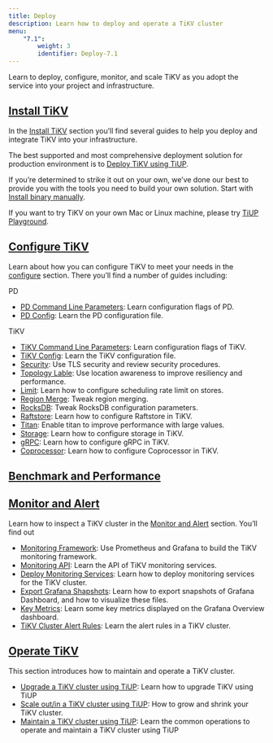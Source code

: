 ```yaml
---
title: Deploy
description: Learn how to deploy and operate a TiKV cluster
menu:
    "7.1":
        weight: 3
        identifier: Deploy-7.1
---
```


Learn to deploy, configure, monitor, and scale TiKV as you adopt the service into your project and infrastructure.

## [Install TiKV](../install/install/)

In the [Install TiKV](../install/install/) section you’ll find several guides to help you deploy and integrate TiKV into your infrastructure.

The best supported and most comprehensive deployment solution for production environment is to [Deploy TiKV using TiUP](../install/production/).

If you’re determined to strike it out on your own, we’ve done our best to provide you with the tools you need to build your own solution. Start with [Install binary manually](../install/test/#install-binary-manually).

If you want to try TiKV on your own Mac or Linux machine, please try [TiUP Playground](../install/test/#tiup-playground).

## [Configure TiKV](../configure/introduction/)

Learn about how you can configure TiKV to meet your needs in the [configure](../configure/introduction/) section. There you’ll find a number of guides including:

PD

- [PD Command Line Parameters](../pd-command-line): Learn configuration flags of PD.
- [PD Config](../pd-configuration-file): Learn the PD configuration file.

TiKV

- [TiKV Command Line Parameters](../tikv-command-line): Learn configuration flags of TiKV.
- [TiKV Config](../tikv-configuration-file): Learn the TiKV configuration file.
- [Security](../security): Use TLS security and review security procedures.
- [Topology Lable](../topology): Use location awareness to improve resiliency and performance.
- [Limit](../limit): Learn how to configure scheduling rate limit on stores.
- [Region Merge](../region-merge): Tweak region merging.
- [RocksDB](../rocksdb): Tweak RocksDB configuration parameters.
- [Raftstore](../raftstore): Learn how to configure Raftstore in TiKV.
- [Titan](../titan): Enable titan to improve performance with large values.
- [Storage](../storage): Learn how to configure storage in TiKV.
- [gRPC](../grpc): Learn how to configure gRPC in TiKV.
- [Coprocessor](../coprocessor): Learn how to configure Coprocessor in TiKV.


## [Benchmark and Performance](../benchmark/benchmark/)

## [Monitor and Alert](../monitor/monitor/)

Learn how to inspect a TiKV cluster in the [Monitor and Alert](../monitor/monitor/) section. You’ll find out 

- [Monitoring Framework](../monitor/framework/): Use Prometheus and Grafana to build the TiKV monitoring framework.
- [Monitoring API](../monitor/api/): Learn the API of TiKV monitoring services.
- [Deploy Monitoring Services](../monitor/deploy/): Learn how to deploy monitoring services for the TiKV cluster.
- [Export Grafana Shapshots](../monitor/grafana/): Learn how to export snapshots of Grafana Dashboard, and how to visualize these files.
- [Key Metrics](../monitor/key-metrics/): Learn some key metrics displayed on the Grafana Overview dashboard.
- [TiKV Cluster Alert Rules](../monitor/alert/): Learn the alert rules in a TiKV cluster.

## [Operate TiKV](../operate/operate/)

This section introduces how to maintain and operate a TiKV cluster.

- [Upgrade a TiKV cluster using TiUP](../operate/upgrade): Learn how to upgrade TiKV using TiUP
- [Scale out/in a TiKV cluster using TiUP](../operate/scale): How to grow and shrink your TiKV cluster.
- [Maintain a TiKV cluster using TiUP](../operate/maintain): Learn the common operations to operate and maintain a TiKV cluster using TiUP
